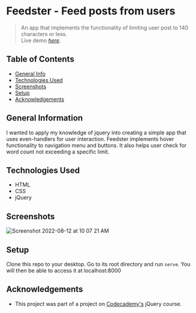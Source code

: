 
# Feedster - Feed posts from users 
> An app that implements the functionality of limiting user post to 140 characters or less.  
> Live demo [_here_](https://impriyashankar.github.io/Feedster/).

## Table of Contents
* [General Info](#general-information)
* [Technologies Used](#technologies-used)
* [Screenshots](#screenshots)
* [Setup](#setup)
* [Acknowledgements](#acknowledgements)


## General Information
I wanted to apply my knowledge of jquery into creating a simple app that uses even-handlers for user interaction.
Feedster implements hover functionality to navigation menu and buttons. It also helps user check for word count not exceeding a specific limit. 


## Technologies Used
- HTML
- CSS
- jQuery


## Screenshots

![Screenshot 2022-08-12 at 10 07 21 AM](https://user-images.githubusercontent.com/20161096/184312356-78b1b965-2c51-433c-99a2-683c85e369a1.png)


## Setup

Clone this repo to your desktop. Go to its root directory and run `serve`. You will then be able to access it at localhost:8000



## Acknowledgements

- This project was part of a project on [Codecademy's](https://www.codecademy.com) jQuery course.
